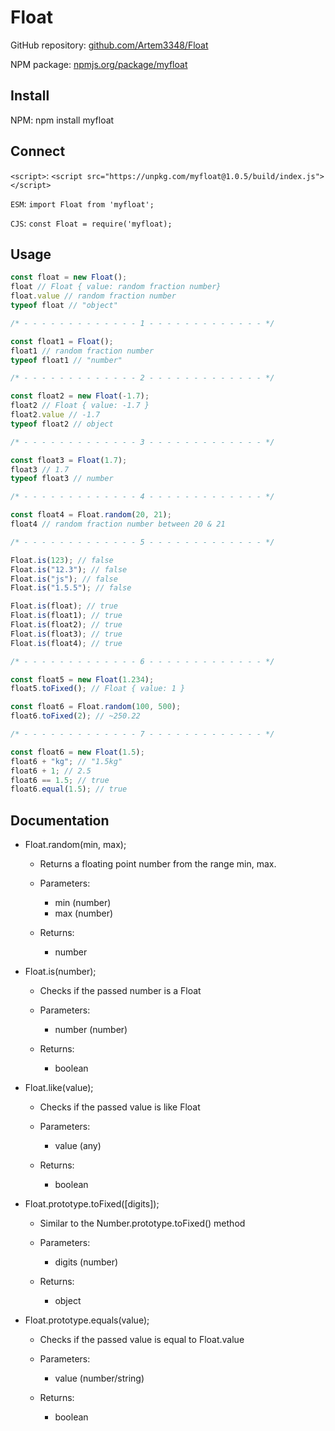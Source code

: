 # Float

GitHub repository: [github.com/Artem3348/Float](github.com/Artem3348/Float)

NPM package: [npmjs.org/package/myfloat](https://www.npmjs.com/package/myfloat)

## Install

NPM: npm install myfloat

## Connect

`<script>`: `<script src="https://unpkg.com/myfloat@1.0.5/build/index.js"></script>`

`ESM`: `import Float from 'myfloat';`

`CJS`: `const Float = require('myfloat);`

## Usage

```js
const float = new Float();
float // Float { value: random fraction number}
float.value // random fraction number
typeof float // "object"

/* - - - - - - - - - - - - - 1 - - - - - - - - - - - - - */

const float1 = Float();
float1 // random fraction number
typeof float1 // "number"

/* - - - - - - - - - - - - - 2 - - - - - - - - - - - - - */

const float2 = new Float(-1.7);
float2 // Float { value: -1.7 }
float2.value // -1.7
typeof float2 // object

/* - - - - - - - - - - - - - 3 - - - - - - - - - - - - - */

const float3 = Float(1.7);
float3 // 1.7
typeof float3 // number

/* - - - - - - - - - - - - - 4 - - - - - - - - - - - - - */

const float4 = Float.random(20, 21);
float4 // random fraction number between 20 & 21

/* - - - - - - - - - - - - - 5 - - - - - - - - - - - - - */

Float.is(123); // false
Float.is("12.3"); // false
Float.is("js"); // false
Float.is("1.5.5"); // false

Float.is(float); // true
Float.is(float1); // true
Float.is(float2); // true
Float.is(float3); // true
Float.is(float4); // true

/* - - - - - - - - - - - - - 6 - - - - - - - - - - - - - */

const float5 = new Float(1.234);
float5.toFixed(); // Float { value: 1 }

const float6 = Float.random(100, 500);
float6.toFixed(2); // ~250.22

/* - - - - - - - - - - - - - 7 - - - - - - - - - - - - - */

const float6 = new Float(1.5);
float6 + "kg"; // "1.5kg"
float6 + 1; // 2.5
float6 == 1.5; // true
float6.equal(1.5); // true
```

## Documentation

* Float.random(min, max);

  * Returns a floating point number from the range min, max.

  * Parameters:
    - min (number)
    - max (number)

  * Returns:
    - number

* Float.is(number);

  * Checks if the passed number is a Float

  * Parameters:
    - number (number)

  * Returns:
    - boolean

* Float.like(value);

  * Checks if the passed value is like Float
  
  * Parameters:
    - value (any)

  * Returns:
    - boolean

* Float.prototype.toFixed([digits]);

  * Similar to the Number.prototype.toFixed() method
 
  * Parameters:
    - digits (number)

  * Returns:
    - object

* Float.prototype.equals(value);

  * Checks if the passed value is equal to Float.value

  * Parameters:
    - value (number/string) 

  * Returns:
    - boolean